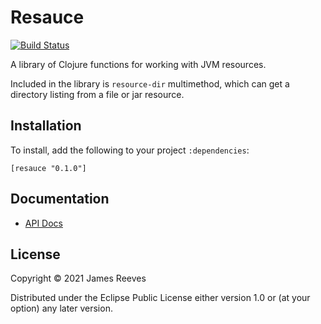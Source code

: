 # Resauce

[![Build Status](https://travis-ci.org/weavejester/resauce.svg?branch=master)](https://travis-ci.org/weavejester/resauce)

A library of Clojure functions for working with JVM resources.

Included in the library is `resource-dir` multimethod, which can get a
directory listing from a file or jar resource.

## Installation

To install, add the following to your project `:dependencies`:

    [resauce "0.1.0"]

## Documentation

* [API Docs](http://weavejester.github.io/resauce/resauce.core.html)

## License

Copyright © 2021 James Reeves

Distributed under the Eclipse Public License either version 1.0 or (at
your option) any later version.
